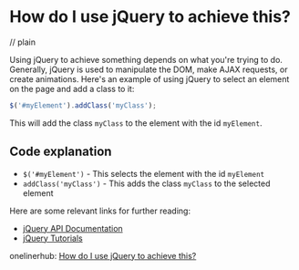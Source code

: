 # How do I use jQuery to achieve this?
// plain

Using jQuery to achieve something depends on what you're trying to do. Generally, jQuery is used to manipulate the DOM, make AJAX requests, or create animations. Here's an example of using jQuery to select an element on the page and add a class to it:

```javascript
$('#myElement').addClass('myClass');
```

This will add the class `myClass` to the element with the id `myElement`.

## Code explanation


* `$('#myElement')` - This selects the element with the id `myElement`
* `addClass('myClass')` - This adds the class `myClass` to the selected element

Here are some relevant links for further reading:

* [jQuery API Documentation](https://api.jquery.com/)
* [jQuery Tutorials](https://www.w3schools.com/jquery/default.asp)

onelinerhub: [How do I use jQuery to achieve this?](https://onelinerhub.com/jquery/how-do-i-use-jquery-to-achieve-this)